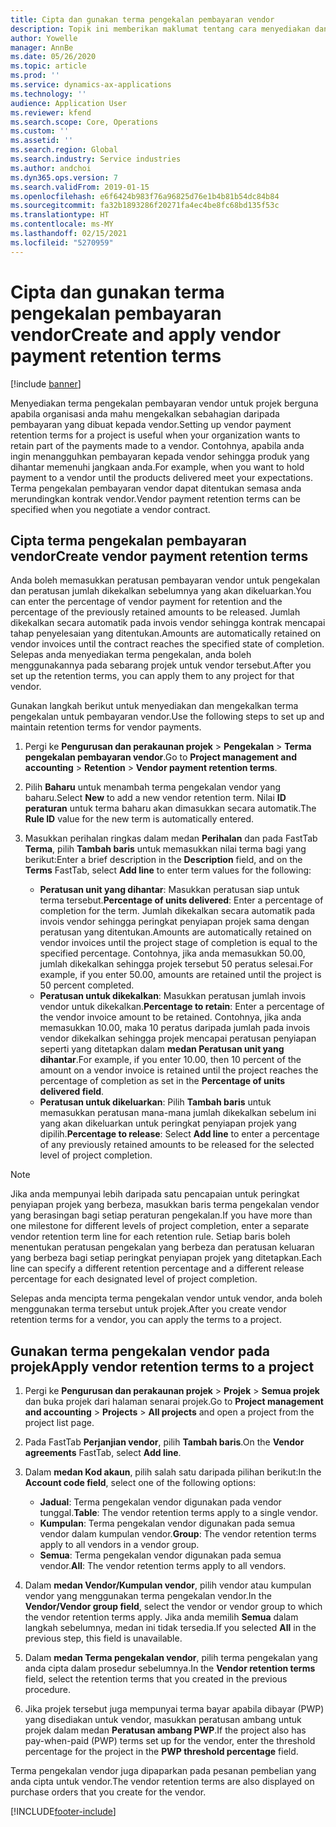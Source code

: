 ```yaml
---
title: Cipta dan gunakan terma pengekalan pembayaran vendor
description: Topik ini memberikan maklumat tentang cara menyediakan dan mengekalkan terma pengekalan untuk pembayaran vendor.
author: Yowelle
manager: AnnBe
ms.date: 05/26/2020
ms.topic: article
ms.prod: ''
ms.service: dynamics-ax-applications
ms.technology: ''
audience: Application User
ms.reviewer: kfend
ms.search.scope: Core, Operations
ms.custom: ''
ms.assetid: ''
ms.search.region: Global
ms.search.industry: Service industries
ms.author: andchoi
ms.dyn365.ops.version: 7
ms.search.validFrom: 2019-01-15
ms.openlocfilehash: e6f6424b983f76a96825d76e1b4b81b54dc84b84
ms.sourcegitcommit: fa32b1893286f20271fa4ec4be8fc68bd135f53c
ms.translationtype: HT
ms.contentlocale: ms-MY
ms.lasthandoff: 02/15/2021
ms.locfileid: "5270959"
---
```

# <a name="create-and-apply-vendor-payment-retention-terms"></a><span data-ttu-id="abba7-103">Cipta dan gunakan terma pengekalan pembayaran vendor</span><span class="sxs-lookup"><span data-stu-id="abba7-103">Create and apply vendor payment retention terms</span></span>

[!include [banner](../includes/banner.md)] 

<span data-ttu-id="abba7-104">Menyediakan terma pengekalan pembayaran vendor untuk projek berguna apabila organisasi anda mahu mengekalkan sebahagian daripada pembayaran yang dibuat kepada vendor.</span><span class="sxs-lookup"><span data-stu-id="abba7-104">Setting up vendor payment retention terms for a project is useful when your organization wants to retain part of the payments made to a vendor.</span></span> <span data-ttu-id="abba7-105">Contohnya, apabila anda ingin menangguhkan pembayaran kepada vendor sehingga produk yang dihantar memenuhi jangkaan anda.</span><span class="sxs-lookup"><span data-stu-id="abba7-105">For example, when you want to hold payment to a vendor until the products delivered meet your expectations.</span></span> <span data-ttu-id="abba7-106">Terma pengekalan pembayaran vendor dapat ditentukan semasa anda merundingkan kontrak vendor.</span><span class="sxs-lookup"><span data-stu-id="abba7-106">Vendor payment retention terms can be specified when you negotiate a vendor contract.</span></span>

## <a name="create-vendor-payment-retention-terms"></a><span data-ttu-id="abba7-107">Cipta terma pengekalan pembayaran vendor</span><span class="sxs-lookup"><span data-stu-id="abba7-107">Create vendor payment retention terms</span></span>

<span data-ttu-id="abba7-108">Anda boleh memasukkan peratusan pembayaran vendor untuk pengekalan dan peratusan jumlah dikekalkan sebelumnya yang akan dikeluarkan.</span><span class="sxs-lookup"><span data-stu-id="abba7-108">You can enter the percentage of vendor payment for retention and the percentage of the previously retained amounts to be released.</span></span> <span data-ttu-id="abba7-109">Jumlah dikekalkan secara automatik pada invois vendor sehingga kontrak mencapai tahap penyelesaian yang ditentukan.</span><span class="sxs-lookup"><span data-stu-id="abba7-109">Amounts are automatically retained on vendor invoices until the contract reaches the specified state of completion.</span></span> <span data-ttu-id="abba7-110">Selepas anda menyediakan terma pengekalan, anda boleh menggunakannya pada sebarang projek untuk vendor tersebut.</span><span class="sxs-lookup"><span data-stu-id="abba7-110">After you set up the retention terms, you can apply them to any project for that vendor.</span></span>

<span data-ttu-id="abba7-111">Gunakan langkah berikut untuk menyediakan dan mengekalkan terma pengekalan untuk pembayaran vendor.</span><span class="sxs-lookup"><span data-stu-id="abba7-111">Use the following steps to set up and maintain retention terms for vendor payments.</span></span> 

1. <span data-ttu-id="abba7-112">Pergi ke **Pengurusan dan perakaunan projek** > **Pengekalan** > **Terma pengekalan pembayaran vendor**.</span><span class="sxs-lookup"><span data-stu-id="abba7-112">Go to **Project management and accounting** > **Retention** > **Vendor payment retention terms**.</span></span>
2. <span data-ttu-id="abba7-113">Pilih **Baharu** untuk menambah terma pengekalan vendor yang baharu.</span><span class="sxs-lookup"><span data-stu-id="abba7-113">Select **New** to add a new vendor retention term.</span></span> <span data-ttu-id="abba7-114">Nilai **ID peraturan** untuk terma baharu akan dimasukkan secara automatik.</span><span class="sxs-lookup"><span data-stu-id="abba7-114">The **Rule ID** value for the new term is automatically entered.</span></span> 
3. <span data-ttu-id="abba7-115">Masukkan perihalan ringkas dalam medan **Perihalan** dan pada FastTab **Terma**, pilih **Tambah baris** untuk memasukkan nilai terma bagi yang berikut:</span><span class="sxs-lookup"><span data-stu-id="abba7-115">Enter a brief description in the **Description** field, and on the **Terms** FastTab, select **Add line** to enter term values for the following:</span></span>

   - <span data-ttu-id="abba7-116">**Peratusan unit yang dihantar**: Masukkan peratusan siap untuk terma tersebut.</span><span class="sxs-lookup"><span data-stu-id="abba7-116">**Percentage of units delivered**: Enter a percentage of completion for the term.</span></span> <span data-ttu-id="abba7-117">Jumlah dikekalkan secara automatik pada invois vendor sehingga peringkat penyiapan projek sama dengan peratusan yang ditentukan.</span><span class="sxs-lookup"><span data-stu-id="abba7-117">Amounts are automatically retained on vendor invoices until the project stage of completion is equal to the specified percentage.</span></span> <span data-ttu-id="abba7-118">Contohnya, jika anda memasukkan 50.00, jumlah dikekalkan sehingga projek tersebut 50 peratus selesai.</span><span class="sxs-lookup"><span data-stu-id="abba7-118">For example, if you enter 50.00, amounts are retained until the project is 50 percent completed.</span></span>
   - <span data-ttu-id="abba7-119">**Peratusan untuk dikekalkan**: Masukkan peratusan jumlah invois vendor untuk dikekalkan.</span><span class="sxs-lookup"><span data-stu-id="abba7-119">**Percentage to retain**: Enter a percentage of the vendor invoice amount to be retained.</span></span> <span data-ttu-id="abba7-120">Contohnya, jika anda memasukkan 10.00, maka 10 peratus daripada jumlah pada invois vendor dikekalkan sehingga projek mencapai peratusan penyiapan seperti yang ditetapkan dalam **medan Peratusan unit yang dihantar**.</span><span class="sxs-lookup"><span data-stu-id="abba7-120">For example, if you enter 10.00, then 10 percent of the amount on a vendor invoice is retained until the project reaches the percentage of completion as set in the **Percentage of units delivered field**.</span></span>
   - <span data-ttu-id="abba7-121">**Peratusan untuk dikeluarkan**: Pilih **Tambah baris** untuk memasukkan peratusan mana-mana jumlah dikekalkan sebelum ini yang akan dikeluarkan untuk peringkat penyiapan projek yang dipilih.</span><span class="sxs-lookup"><span data-stu-id="abba7-121">**Percentage to release**: Select **Add line** to enter a percentage of any previously retained amounts to be released for the selected level of project completion.</span></span>

> [!NOTE]
> <span data-ttu-id="abba7-122">Jika anda mempunyai lebih daripada satu pencapaian untuk peringkat penyiapan projek yang berbeza, masukkan baris terma pengekalan vendor yang berasingan bagi setiap peraturan pengekalan.</span><span class="sxs-lookup"><span data-stu-id="abba7-122">If you have more than one milestone for different levels of project completion, enter a separate vendor retention term line for each retention rule.</span></span> <span data-ttu-id="abba7-123">Setiap baris boleh menentukan peratusan pengekalan yang berbeza dan peratusan keluaran yang berbeza bagi setiap peringkat penyiapan projek yang ditetapkan.</span><span class="sxs-lookup"><span data-stu-id="abba7-123">Each line can specify a different retention percentage and a different release percentage for each designated level of project completion.</span></span>

<span data-ttu-id="abba7-124">Selepas anda mencipta terma pengekalan vendor untuk vendor, anda boleh menggunakan terma tersebut untuk projek.</span><span class="sxs-lookup"><span data-stu-id="abba7-124">After you create vendor retention terms for a vendor, you can apply the terms to a project.</span></span>

## <a name="apply-vendor-retention-terms-to-a-project"></a><span data-ttu-id="abba7-125">Gunakan terma pengekalan vendor pada projek</span><span class="sxs-lookup"><span data-stu-id="abba7-125">Apply vendor retention terms to a project</span></span>

1. <span data-ttu-id="abba7-126">Pergi ke **Pengurusan dan perakaunan projek** > **Projek** > **Semua projek** dan buka projek dari halaman senarai projek.</span><span class="sxs-lookup"><span data-stu-id="abba7-126">Go to **Project management and accounting** > **Projects** > **All projects** and open a project from the project list page.</span></span>
2. <span data-ttu-id="abba7-127">Pada FastTab **Perjanjian vendor**, pilih **Tambah baris**.</span><span class="sxs-lookup"><span data-stu-id="abba7-127">On the **Vendor agreements** FastTab, select **Add line**.</span></span>
3. <span data-ttu-id="abba7-128">Dalam **medan Kod akaun**, pilih salah satu daripada pilihan berikut:</span><span class="sxs-lookup"><span data-stu-id="abba7-128">In the **Account code field**, select one of the following options:</span></span> 

   - <span data-ttu-id="abba7-129">**Jadual**: Terma pengekalan vendor digunakan pada vendor tunggal.</span><span class="sxs-lookup"><span data-stu-id="abba7-129">**Table**: The vendor retention terms apply to a single vendor.</span></span>
   - <span data-ttu-id="abba7-130">**Kumpulan**: Terma pengekalan vendor digunakan pada semua vendor dalam kumpulan vendor.</span><span class="sxs-lookup"><span data-stu-id="abba7-130">**Group**: The vendor retention terms apply to all vendors in a vendor group.</span></span>
   - <span data-ttu-id="abba7-131">**Semua**: Terma pengekalan vendor digunakan pada semua vendor.</span><span class="sxs-lookup"><span data-stu-id="abba7-131">**All**: The vendor retention terms apply to all vendors.</span></span>

4. <span data-ttu-id="abba7-132">Dalam **medan Vendor/Kumpulan vendor**, pilih vendor atau kumpulan vendor yang menggunakan terma pengekalan vendor.</span><span class="sxs-lookup"><span data-stu-id="abba7-132">In the **Vendor/Vendor group field**, select the vendor or vendor group to which the vendor retention terms apply.</span></span> <span data-ttu-id="abba7-133">Jika anda memilih **Semua** dalam langkah sebelumnya, medan ini tidak tersedia.</span><span class="sxs-lookup"><span data-stu-id="abba7-133">If you selected **All** in the previous step, this field is unavailable.</span></span>
5. <span data-ttu-id="abba7-134">Dalam **medan Terma pengekalan vendor**, pilih terma pengekalan yang anda cipta dalam prosedur sebelumnya.</span><span class="sxs-lookup"><span data-stu-id="abba7-134">In the **Vendor retention terms** field, select the retention terms that you created in the previous procedure.</span></span>
6. <span data-ttu-id="abba7-135">Jika projek tersebut juga mempunyai terma bayar apabila dibayar (PWP) yang disediakan untuk vendor, masukkan peratusan ambang untuk projek dalam medan **Peratusan ambang PWP**.</span><span class="sxs-lookup"><span data-stu-id="abba7-135">If the project also has pay-when-paid (PWP) terms set up for the vendor, enter the threshold percentage for the project in the **PWP threshold percentage** field.</span></span>

<span data-ttu-id="abba7-136">Terma pengekalan vendor juga dipaparkan pada pesanan pembelian yang anda cipta untuk vendor.</span><span class="sxs-lookup"><span data-stu-id="abba7-136">The vendor retention terms are also displayed on purchase orders that you create for the vendor.</span></span>


[!INCLUDE[footer-include](../includes/footer-banner.md)]